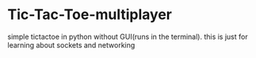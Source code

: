 # Tic-Tac-Toe-multiplayer
simple tictactoe in python without GUI(runs in the terminal).
this is just for learning about sockets and networking
